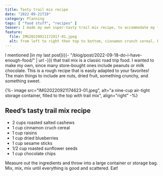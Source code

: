 ```yaml
---
title: Tasty trail mix recipe
date: "2022-09-21T19"
category: Planning
tags: [ "food stuff", "recipes" ]
teaser: I made my own super-tasty trail mix recipe, to accommodate my food allergies.
feature:
  file: IMG20220921172917-01.jpeg
  alt: from left to right then top to bottom, cinnamon crunch cereal, Enjoy Life chocolate chunks, salted sesame sticks, raisins, roasted sunflower seeds, roasted cashews, dried blueberries
---
```


I mentioned [in my last post]({{- "/blog/post/2022-09-18-do-i-have-enough-food/" | url -}}) that trail mix is a classic road trip food. I wanted to make my own, since many store-bought ones include peanuts or milk chocolate. This is a rough recipe that is easily adapted to your favorites! The main things to include are nuts, dried fruit, something crunchy, and something sweet.

{%- image src="IMG20220921174623-01.jpeg", alt="a nine-cup air-tight storage container, filled to the top with trail mix", align="right" -%}

## Reed’s tasty trail mix recipe

- 2 cups roasted salted cashews
- 1 cup cinnamon cruch cereal
- 1 cup raisins
- 1 cup dried blueberries
- 1 cup sesame sticks
- 1/2 cup roasted sunflower seeds
- 1 cup chocolate chips

Measure out the ingredients and throw into a large container or storage bag. Mix, mix, mix until everything is good and scattered. Eat!
